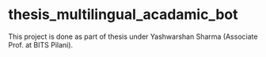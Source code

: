 # thesis_multilingual_acadamic_bot
This project is done as part of thesis under Yashwarshan Sharma (Associate Prof. at BITS Pilani).
